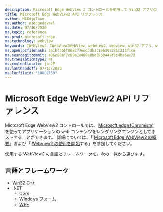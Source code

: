 ```yaml
---
description: Microsoft Edge WebView 2 コントロールを使用して Win32 アプリの web コンテンツをホストする
title: Microsoft Edge WebView2 API リファレンス
author: MSEdgeTeam
ms.author: msedgedevrel
ms.date: 07/16/2020
ms.topic: reference
ms.prod: microsoft-edge
ms.technology: webview
keywords: IWebView2、IWebView2WebView、webview2、webview、win32 アプリ、win32、edge、ICoreWebView2、ICoreWebView2Controller、browser control
ms.openlocfilehash: 261bf55bf868c77ecd3db3c1e6302271c211f1ce
ms.sourcegitcommit: a06c86ef7c69e1e400a0be5938449f3c4ba6ec72
ms.translationtype: MT
ms.contentlocale: ja-JP
ms.lasthandoff: 07/16/2020
ms.locfileid: "10882759"
---
```

# Microsoft Edge WebView2 API リファレンス  

Microsoft Edge WebView2 コントロールでは、 [Microsoft edge (Chromium)](https://www.microsoftedgeinsider.com)を使ってアプリケーションの web コンテンツをレンダリングエンジンとしてホストすることができます。  詳細については、「 [Microsoft Edge WebView2 の概要](./index.md)」および「 [WebView2 の使用を開始](gettingstarted/win32.md)する」を参照してください。  

使用する WebView2 の言語とフレームワークを、次の一覧から選びます。  

## 言語とフレームワーク  

*   [Win32 C++](reference/win32/0-9-538-reference-webview2.md)  
*   .NET  
    *   [Core](reference/dotnet/0-9-538-reference-webview2.md)  
    *   [Windows フォーム](reference/winforms/0-9-515-reference-webview2.md)  
    *   [WPF](reference/wpf/0-9-515-reference-webview2.md)  

